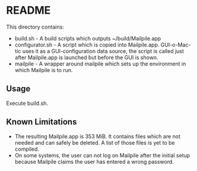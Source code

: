 # README

This directory contains:
* build.sh - A build scripts which outputs ~/build/Mailpile.app
* configurator.sh - A script which is copied into Mailpile.app. GUI-o-Mac-tic uses it as a GUI-configuration data source, the script is called just after Mailpile.app is launched but before the GUI is shown.
* mailpile - A wrapper around mailpile which sets up the environment in which Mailpile is to run.

## Usage
Execute build.sh.

## Known Limitations
* The resulting Mailpile.app is 353 MiB. It contains files which are not needed and can safely be deleted. A list of those files is yet to be compiled.
* On some systems, the user can not log on Mailpile after the initial setup because Mailpile claims the user has entered a wrong password.
